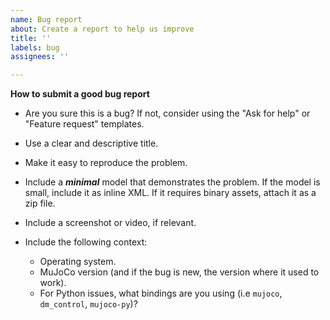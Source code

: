 ```yaml
---
name: Bug report
about: Create a report to help us improve
title: ''
labels: bug
assignees: ''

---
```


**How to submit a good bug report**

- Are you sure this is a bug? If not, consider using the "Ask for help" or "Feature request" templates.

- Use a clear and descriptive title.

- Make it easy to reproduce the problem.

- Include a ***minimal*** model that demonstrates the problem. If the model is small, include it as inline XML. If it requires binary assets, attach it as a zip file.

- Include a screenshot or video, if relevant.

- Include the following context:
  - Operating system.
  - MuJoCo version (and if the bug is new, the version where it used to work).
  - For Python issues, what bindings are you using (i.e `mujoco`, `dm_control`, `mujoco-py`)?
